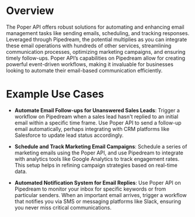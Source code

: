 # Overview

The Poper API offers robust solutions for automating and enhancing email management tasks like sending emails, scheduling, and tracking responses. Leveraged through Pipedream, the potential multiplies as you can integrate these email operations with hundreds of other services, streamlining communication processes, optimizing marketing campaigns, and ensuring timely follow-ups. Poper API’s capabilities on Pipedream allow for creating powerful event-driven workflows, making it invaluable for businesses looking to automate their email-based communication efficiently.

# Example Use Cases

- **Automate Email Follow-ups for Unanswered Sales Leads**: Trigger a workflow on Pipedream when a sales lead hasn't replied to an initial email within a specific time frame. Use Poper API to send a follow-up email automatically, perhaps integrating with CRM platforms like Salesforce to update lead status accordingly.

- **Schedule and Track Marketing Email Campaigns**: Schedule a series of marketing emails using the Poper API, and use Pipedream to integrate with analytics tools like Google Analytics to track engagement rates. This setup helps in refining campaign strategies based on real-time data.

- **Automated Notification System for Email Replies**: Use Poper API on Pipedream to monitor your inbox for specific keywords or from particular senders. When an important email arrives, trigger a workflow that notifies you via SMS or messaging platforms like Slack, ensuring you never miss critical communications.
